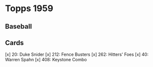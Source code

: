 # Topps 1959 
## Baseball

## Cards

[x] 20: Duke Snider
[x] 212: Fence Busters
[x] 262: Hitters' Foes
[x] 40: Warren Spahn
[x] 408: Keystone Combo
